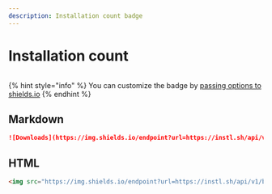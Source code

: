 ```yaml
---
description: Installation count badge
---
```


# Installation count

<div align="left">

<figure><img src="https://img.shields.io/endpoint?url=https://instl.sh/api/v1/badge/shields.io/stats/installer/instl-demo" alt=""><figcaption></figcaption></figure>

</div>

{% hint style="info" %}
You can customize the badge by [passing options to shields.io](https://shields.io/badges/endpoint-badge)
{% endhint %}

## Markdown

```markdown
![Downloads](https://img.shields.io/endpoint?url=https://instl.sh/api/v1/badge/shields.io/stats/OWNER/REPO)
```

## HTML

```html
<img src="https://img.shields.io/endpoint?url=https://instl.sh/api/v1/badge/shields.io/stats/OWNER/REPO" />
```

